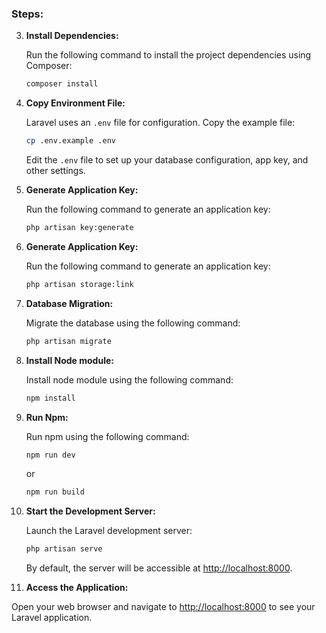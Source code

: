 ### Steps:

3. **Install Dependencies:**

   Run the following command to install the project dependencies using Composer:

   ```bash
   composer install
   ```

4. **Copy Environment File:**

   Laravel uses an `.env` file for configuration. Copy the example file:

   ```bash
   cp .env.example .env
   ```

   Edit the `.env` file to set up your database configuration, app key, and other settings.

5. **Generate Application Key:**

   Run the following command to generate an application key:

   ```bash
   php artisan key:generate
   ```
5. **Generate Application Key:**

   Run the following command to generate an application key:

   ```bash
   php artisan storage:link
   ```

6. **Database Migration:**

   Migrate the database using the following command:

   ```bash
   php artisan migrate
   ```

7. **Install Node module:**

   Install node module using the following command:

   ```bash
   npm install
   ```
8. **Run Npm:**

   Run npm using the following command:

   ```bash
   npm run dev
   ```

   or 

   ```bash
   npm run build
   ```

9. **Start the Development Server:**

   Launch the Laravel development server:

   ```bash
   php artisan serve
   ```

   By default, the server will be accessible at [http://localhost:8000](http://localhost:8000).

10. **Access the Application:**

   Open your web browser and navigate to [http://localhost:8000](http://localhost:8000) to see your Laravel application.

